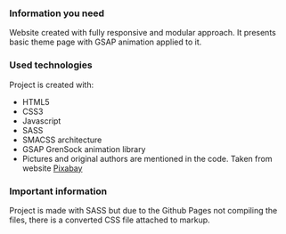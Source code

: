 ### Information you need

Website created with fully responsive and modular approach. It presents basic theme page with GSAP animation applied to it.

### Used technologies

Project is created with:

-   HTML5
-   CSS3
-   Javascript
-   SASS
-   SMACSS architecture
-   GSAP GrenSock animation library
-   Pictures and original authors are mentioned in the code. Taken from website [Pixabay](https://pixabay.com/)

### Important information

Project is made with SASS but due to the Github Pages not compiling the files, there is a converted CSS file attached to markup.
